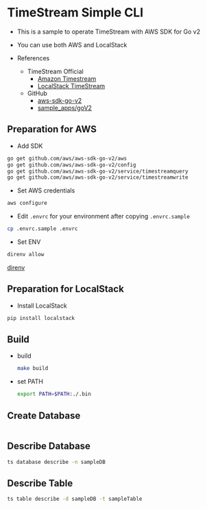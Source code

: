 # TimeStream Simple CLI

- This is a sample to operate TimeStream with AWS SDK for Go v2

- You can use both AWS and LocalStack

- References
  - TimeStream Official
    - [Amazon Timestream](https://docs.aws.amazon.com/timestream/latest/developerguide/what-is-timestream.html)
    - [LocalStack TimeStream](https://docs.localstack.cloud/user-guide/aws/timestream/)
  - GitHub
    - [aws-sdk-go-v2](https://github.com/aws/aws-sdk-go-v2)
    - [sample_apps/goV2](https://github.com/awslabs/amazon-timestream-tools/tree/mainline/sample_apps/goV2)

## Preparation for AWS

- Add SDK

```bash
go get github.com/aws/aws-sdk-go-v2/aws
go get github.com/aws/aws-sdk-go-v2/config
go get github.com/aws/aws-sdk-go-v2/service/timestreamquery
go get github.com/aws/aws-sdk-go-v2/service/timestreamwrite
```

- Set AWS credentials

```bash
aws configure
```

- Edit `.envrc` for your environment after copying `.envrc.sample`

```bash
cp .envrc.sample .envrc
```

- Set ENV

```bash
direnv allow
```

[direnv](https://github.com/direnv/direnv)

## Preparation for LocalStack

- Install LocalStack

```bash
pip install localstack
```

## Build

- build

  ```bash
  make build
  ```

- set PATH

  ```bash
  export PATH=$PATH:./.bin
  ```

## Create Database

```bash

```

## Describe Database

```bash
ts database describe -n sampleDB
```

## Describe Table

```bash
ts table describe -d sampleDB -t sampleTable
```

